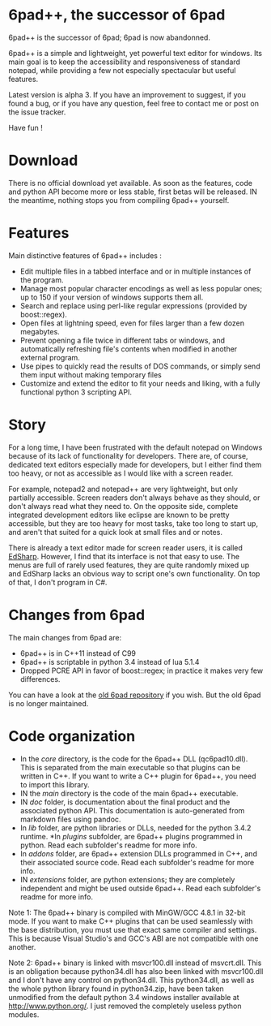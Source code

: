 # 6pad++, the successor of 6pad

6pad++ is the successor of 6pad; 6pad is now abandonned.

6pad++ is a simple and lightweight, yet powerful text editor for windows.
Its main goal is to keep the accessibility and responsiveness of standard notepad, while providing a few not especially spectacular but useful features.

Latest version is alpha 3.
If you have an improvement to suggest, if you found a bug, or if you have any question, feel free to contact me or post on the issue tracker.

Have fun !

# Download

There is no official download yet available. As soon as the features, code and python API become more or less stable, first betas will be released.
IN the meantime, nothing stops you from compiling 6pad++ yourself.

# Features

Main distinctive features of 6pad++ includes :

* Edit multiple files in a tabbed interface and or in multiple instances of the program.
* Manage most popular character encodings as well as less popular ones; up to 150 if your version of windows supports them all.
* Search and replace using perl-like regular expressions (provided by boost::regex).
* Open files at lightning speed, even for files larger than a few dozen megabytes.
* Prevent opening a file twice in different tabs or windows, and automatically refreshing file's contents when modified in another external program.
* Use pipes to quickly read the results of DOS commands, or simply send them input without making temporary files
* Customize and extend the editor to fit your needs and liking, with a fully functional python 3 scripting API.

# Story

For a long time, I have been frustrated with the default notepad on Windows because of its lack of functionality for developers.
There are, of course, dedicated text editors especially made for developers, but I either find them too heavy, or not as accessible as I would like with a screen reader.

For example, notepad2 and notepad++ are very lightweight, but only partially accessible. Screen readers don't always behave as they should, or don't always read what they need to.
On the opposite side, complete integrated development editors like eclipse are known to be pretty accessible, but they are too heavy for most tasks, take too long to start up, and aren't that suited for a quick look at small files and or notes.

There is already a text editor made for screen reader users, it is called [EdSharp](http://empowermentzone.com/EdSharp.htm).
However, I find that its interface is not that easy to use. The menus are full of rarely used features, they are quite randomly mixed up and EdSharp lacks an obvious way to script one's own functionality. On top of that, I don't program in C#.

# Changes from 6pad

The main changes from 6pad are:

* 6pad++ is in C++11 instead of C99
* 6pad++ is scriptable in python 3.4 instead of lua 5.1.4
* Dropped PCRE API in favor of boost::regex; in practice it makes very few differences.

You can have a look at the [old 6pad repository](http://github.com/qtnc/6pad) if you wish. But the old 6pad is no longer maintained.

# Code organization

* In the *core* directory, is the code for the 6pad++ DLL (qc6pad10.dll). This is separated from the main executable so that plugins can be written in C++. If you want to write a C++ plugin for 6pad++, you need to import this library.
* IN the *main* directory is the code of the main 6pad++ executable.
* IN *doc* folder, is documentation about the final product and the associated python API. This documentation is auto-generated from markdown files using pandoc.
* In *lib* folder, are python libraries or DLLs, needed for the python 3.4.2 runtime.
*In *plugins* subfolder, are 6pad++ plugins programmed in python. Read each subfolder's readme for more info.
* In *addons* folder, are 6pad++ extension DLLs programmed in C++, and their associated source code. Read each subfolder's readme for more info.
* IN *extensions* folder, are python extensions; they are completely independent and might be used outside 6pad++. Read each subfolder's readme for more info.

Note 1: The 6pad++ binary is compiled with MinGW/GCC 4.8.1 in 32-bit mode. If you want to make C++ plugins that can be used seamlessly with the base distribution, you must use that exact same compiler and settings.
This is because Visual Studio's and GCC's ABI are not  compatible with one another.

Note 2: 6pad++ binary is linked with msvcr100.dll instead of msvcrt.dll. This is an obligation because python34.dll has also been linked with msvcr100.dll and I don't have any control on python34.dll. This python34.dll, as well as the whole python library found in python34.zip, have been taken unmodified from the default python 3.4 windows installer available at <http://www.python.org/>. I just removed the completely useless python modules.
